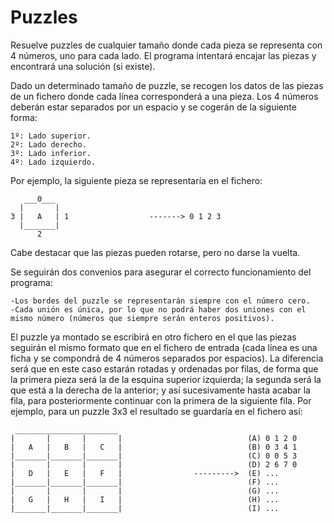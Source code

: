 # Puzzles
Resuelve puzzles de cualquier tamaño donde cada pieza se representa con 4 números, uno para cada lado. El programa intentará encajar las piezas y encontrará una solución (si existe).

Dado un determinado tamaño de puzzle, se recogen los datos de las piezas de un fichero donde cada línea corresponderá a una pieza. Los 4 números deberán estar separados por un espacio y se cogerán de la siguiente forma:

    1º: Lado superior.
    2º: Lado derecho.
    3º: Lado inferior.
    4º: Lado izquierdo.
  
Por ejemplo, la siguiente pieza se representaría en el fichero:

       ___0___
      |       |                       
    3 |   A   | 1                  -------> 0 1 2 3
      |_______|
          2
        
Cabe destacar que las piezas pueden rotarse, pero no darse la vuelta.

Se seguirán dos convenios para asegurar el correcto funcionamiento del programa:

    -Los bordes del puzzle se representarán siempre con el número cero.
    -Cada unión es única, por lo que no podrá haber dos uniones con el mismo número (números que siempre serán enteros positivos).
  
El puzzle ya montado se escribirá en otro fichero en el que las piezas seguirán el mismo formato que en el fichero de entrada (cada línea es una ficha y se compondrá de 4 números separados por espacios). La diferencia será que en este caso estarán rotadas y ordenadas por filas, de forma que la primera pieza será la de la esquina superior izquierda; la segunda será la que está a la derecha de la anterior; y así sucesivamente hasta acabar la fila, para posteriormente continuar con la primera de la siguiente fila.
Por ejemplo, para un puzzle 3x3 el resultado se guardaría en el fichero así:

     _______________________
    |       |       |       |                            (A) 0 1 2 0
    |   A   |   B   |   C   |                            (B) 0 3 4 1
    |_______|_______|_______|                            (C) 0 0 5 3
    |       |       |       |                            (D) 2 6 7 0
    |   D   |   E   |   F   |                --------->  (E) ...
    |_______|_______|_______|                            (F) ...
    |       |       |       |                            (G) ...
    |   G   |   H   |   I   |                            (H) ...
    |_______|_______|_______|                            (I) ...
